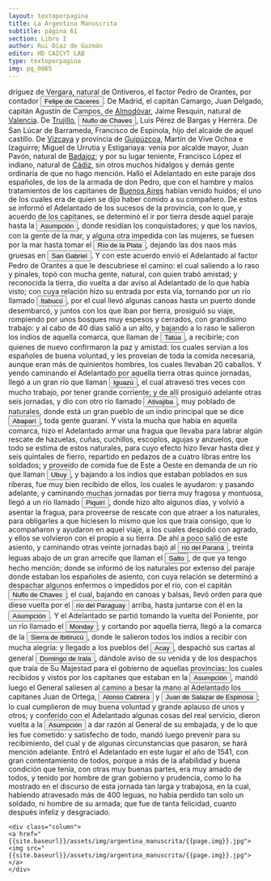 ```yaml
---
layout: textoporpagina
title: La Argentina Manuscrita
subtitle: página 61
section: Libro I
author: Rui Díaz de Guzmán
editor: HD CAICYT LAB
type: textoporpagina
img: pg_0065
---
```


<div class="row">
    <div class="column">
dríguez de Vergara, natural de Ontiveros, el factor Pedro de Orantes, por contador <button class="balloon" data-balloon-pos="up" data-balloon-length="large" data-balloon="Felipe de Cáceres (n. Madrid, ca. 1538) fueun conquistador, explorador y colonizador español.Se desempeñó como gobernador interino del Ríode la Plata y del Paraguay, con sede en Asunción,entre el 11 de diciembre de 1568 hasta el 14 dejulio de 1572.">Felipe de Cáceres</button>. De Madrid, el capitán Camargo, Juan Delgado, capitán Agustín de Campos, de <a href="https://recogito.pelagios.org/document/wzqxhk0h3vpikm/part/1/edit#22c2ed39-89f8-4e16-b600-b4a9201dabdb" target="_blank">Almodóvar</a>, Jaime Resquin, natural de <a href="https://recogito.pelagios.org/document/wzqxhk0h3vpikm/part/1/edit#5ef76b46-73ff-4608-ad7a-e9287f8f438b" target="_blank">Valencia</a>. De <a href="https://recogito.pelagios.org/document/wzqxhk0h3vpikm/part/1/edit#c1d8a249-a93d-44df-8c8b-797c730eccb1" target="_blank">Trujillo</a>, <button class="balloon" data-balloon-pos="up" data-balloon-length="large" data-balloon="Ñuflo de Chaves o menos conocido como Nufrio de Chávez (Cáceres de la Extremadura leonesa, Corona de España, 1518 – aldea Mitimi de la laguna de los Xarayes, gobernación de Santa Cruz de la Sierra del Virreinato del Perú, 3 de octubre de 1568) era un explorador y conquistador español, conocido por sus exploraciones del actual territorio del Paraguay y la zona suroriental de la actual Bolivia y por haber fundado la ciudad de Santa Cruz de la Sierra en 1561. Fue el continuador de la política colon">Nuflo de Chaves</button>, Luis Pérez de Bargas y Herrera. De San Lúcar de Barrameda, Francisco de Espínola, hijo del alcaide de aquel castillo. De <a href="https://recogito.pelagios.org/document/wzqxhk0h3vpikm/part/1/edit#b60670d7-17ec-41a8-a356-d4a698cce4dc" target="_blank">Vizcaya</a> y provincia de <a href="https://recogito.pelagios.org/document/wzqxhk0h3vpikm/part/1/edit#472b0aa1-0e00-432c-9c82-e52badb2a905" target="_blank">Guipúzcoa</a>, Martín de Vive Ochoa e Izaguirre; Miguel de Urrutia y Estigariaya: venía por alcalde mayor, Juan Pavón, natural de <a href="https://recogito.pelagios.org/document/wzqxhk0h3vpikm/part/1/edit#797f4bae-004a-4f44-b735-311f300628fe" target="_blank">Badajoz</a>; y por su lugar teniente, Francisco López el indiano, natural de <a href="https://recogito.pelagios.org/document/wzqxhk0h3vpikm/part/1/edit#103ed3b4-f427-4a95-aded-04749d059084" target="_blank">Cádiz</a>, sin otros muchos hidalgos y demás gente ordinaria de que no hago mención. Halló el Adelantado en este paraje dos españoles, de los de la armada de don Pedro, que con el hambre y malos tratamientos de los capitanes de <a href="https://recogito.pelagios.org/document/wzqxhk0h3vpikm/part/1/edit#4bf2265e-7b75-4fc5-9f42-c57d8edf2f20" target="_blank">Buenos Aires</a> habían venido huidos; el uno de los cuales era de quien se dijo haber comido a su compañero. De estos se informó el Adelantado de los sucesos de la provincia, con lo que, y acuerdo de los capitanes, se determinó el ir por tierra desde aquel paraje hasta la <a href="https://recogito.pelagios.org/document/wzqxhk0h3vpikm/part/1/edit#115d7cab-57f0-49e0-9353-83799e65d401" target="_blank"><button class="balloon" data-balloon-pos="up" data-balloon-length="large" data-balloon="Asunción del Paraguay.">Asumpción</button></a>, donde residían los conquistadores; y que los navíos, con la gente de la mar, y alguna otra impedida con las mujeres, se fuesen por la mar hasta tomar el <a href="https://recogito.pelagios.org/document/wzqxhk0h3vpikm/part/1/edit#7e2db881-553f-4644-8843-62d69a271e7e" target="_blank"><button class="balloon" data-balloon-pos="up" data-balloon-length="large" data-balloon="Refiere a la Provincia del Río de la Plata, un espacio creado a partir de las capitulaciones que firmó el primer adelantado Pedro de Mendoza con Carlos I en 1534.La misma limitaba al norte con los territorios otorgados a Diego de Almagro, ocupando una franja que se extendería entre el Mar del Sur y el Mar Océano Austral. La exploración y ocupación efectiva del terreno delimitarían el espacio de la provincia del Río de la Plata al sector atlántico y específicamente, al eje fluvial Paraná-Plata">Río de la Plata</button></a>, dejando las dos naos más gruesas en <a href="https://recogito.pelagios.org/document/wzqxhk0h3vpikm/part/1/edit#ab260a64-3258-4375-9616-0f21ed82cd31" target="_blank"><button class="balloon" data-balloon-pos="up" data-balloon-length="large" data-balloon="Se refiere a la isla del mismo nombre en la costa uruguaya frente a Colonia.">San Gabriel</button></a>. Y con este acuerdo envió el Adelantado al factor Pedro de Orantes a que le descubriese el camino: el cual saliendo a lo raso y pinales, topó con mucha gente, natural, con quien trabó amistad; y reconocida la tierra, dio vuelta a dar aviso al Adelantado de lo que había visto; con cuya relación hizo su entrada por esta vía, tornando por un río llamado <button class="balloon" data-balloon-pos="up" data-balloon-length="large" data-balloon="Río grande de la Provincia y Gobierno del Paraguay, al Levante de la Nación de Indios Guaraníes, corre a este rumbo y sale al mar Atlántico.Bibliografía:Diccionario geográfico-histórico de las Indias Occidentales ó América, Antonio de Alcedo, en la Imprenta de Manuel Gonzalez, 1787.">Itabucú</button>, por el cual llevó algunas canoas hasta un puerto donde desembarcó, y juntos con los que iban por tierra, prosiguió su viaje, rompiendo por unos bosques muy espesos y cerrados, con grandísimo trabajo: y al cabo de 40 días salió a un alto, y bajando a lo raso le salieron los indios de aquella comarca, que llaman de <button class="balloon" data-balloon-pos="up" data-balloon-length="large" data-balloon="Podría ser Tacúahttp://notashistoricasporcel.blogspot.com.ar/2010/08/los-grandes-caminantes-de-nuestra.html">Tatúa</button>, a recibirle; con quienes de nuevo confirmaron la paz y amistad: los cuales servían a los españoles de buena voluntad, y les proveían de toda la comida necesaria, aunque eran más de quinientos hombres, los cuales llevaban 20 caballos. Y yendo caminando el Adelantado por aquella tierra otras quince jornadas, llegó a un gran río que llaman <button class="balloon" data-balloon-pos="up" data-balloon-length="large" data-balloon="Refiere al Río Iguazú">Iguazú</button>, el cual atravesó tres veces con mucho trabajo, por tener grande corriente; y de allí prosiguió adelante otras seis jornadas, y dio con otro río llamado <button class="balloon" data-balloon-pos="up" data-balloon-length="large" data-balloon="Río que sale de una cordillera, poco distante de San Pablo; rodea el cerro de Nuestra Señora de Monserrate. Sus orillas están pobladas de indios guaranís. Corre cerca del Iguazú. Entra en el Paranapané (río brasileño, uno de los más importantes del interior del estado de São Paulo que forma frontera natural entre los estados de São Paulo y Paraná); es muy caudaloso; con muchos arrecifes y saltos, y poblado de multitud de indios. Tibaxiva, o Tibagy, como lo llaman los portugueses, es un confluent">Ativajiba</button>, muy poblado de naturales, donde está un gran pueblo de un indio principal que se dice <button class="balloon" data-balloon-pos="up" data-balloon-length="large" data-balloon="Pueblo guaraní, en la margen del río Atibajiba. Esta es una de las tantas voces que han desfigurado los españoles, por quererlas amoldar a la pronuncia de vocablos análogos, o más conocidos. La palabra Abaparí, en guaraní, quiere decir indio cojo.">Abaparí</button>, toda gente guaraní. Y vista la mucha que había en aquella comarca, hizo el Adelantado armar una fragua que llevaba para labrar algún rescate de hazuelas, cuñas, cuchillos, escoplos, agujas y anzuelos, que todo se estima de estos naturales, para cuyo efecto hizo llevar hasta diez y seis quintales de fierro, repartido en pedazos de a cuatro libras entre los soldados; y proveído de comida fue de Este a Oeste en demanda de un río que llaman <button class="balloon" data-balloon-pos="up" data-balloon-length="large" data-balloon="Influente del Paraná, a doce leguas de Puerto Real. Pasa cerca de un pueblo, llamado Asiento de la Iglesia. Río del Guayra, muy poblado de indios. Uno de los ríos principales y caudalos del Guayra, y tan abundante de pescado, que los portugueses le dieron también el nombre de Río de los peces. Corre un espacio extenso, y es navegable hasta cerca de su origen; arrojándose al Paraná por una boca de más de sesenta brazas. El nombre de este río no es Ubay, ni tampoco Ivahy; sino Huibaî, que en el id">Ubuy</button>, y bajando a los indios que estaban poblados en sus riberas, fue muy bien recibido de ellos, los cuales le ayudaron: y pasando adelante, y caminando muchas jornadas por tierra muy fragosa y montuosa, llegó a un río llamado <button class="balloon" data-balloon-pos="up" data-balloon-length="large" data-balloon="Río Piquiri es un río brasileño que discurre por el estado de Paraná. Es uno de los principales afluentes por la margen izquierda del río Paraná en territorio brasileño.http://www.geonames.org/3453670/arroio-piquiri.htmlRío que desemboca en el Paraná, en el punto donde está edificada Ciudad Real (antigua capital del Guayra, Paraguay). Los que han examinado y descripto el curso de este río lo hacen salir al Paraná, tres leguas arriba del Salto Grande, y casi en frente de la boca del Igatimí; dond">Piquirí</button>, donde hizo alto algunos días, y volvió a asentar la fragua, para proveerse de rescate con que atraer a los naturales, para obligarles a que hiciesen lo mismo que los que traía consigo, que lo acompañaron y ayudaron en aquel viaje, a los cuales despidió con agrado, y ellos se volvieron con el propio a su tierra. De ahí a poco salió de este asiento, y caminando otras veinte jornadas bajó al <a href="https://recogito.pelagios.org/document/wzqxhk0h3vpikm/part/1/edit#764d1604-18e0-48d8-b862-d09d44054539" target="_blank"><button class="balloon" data-balloon-pos="up" data-balloon-length="large" data-balloon="Río Paraná http://www.geonames.org/3430144/rio-parana.html">río del Paraná</button></a>, treinta leguas abajo de un gran arrecife que llaman el <button class="balloon" data-balloon-pos="up" data-balloon-length="large" data-balloon="Puede que refiera a la desembocadura del Río Arrecifes?">Salto</button>, de que ya tengo hecho mención; donde se informó de los naturales por extenso del paraje donde estaban los españoles de asiento, con cuya relación se determinó a despachar algunos enfermos o impedidos por el río, con el capitán <button class="balloon" data-balloon-pos="up" data-balloon-length="large" data-balloon="Ñuflo de Chaves o menos conocido como Nufrio de Chávez (Cáceres de la Extremadura leonesa, Corona de España, 1518 – aldea Mitimi de la laguna de los Xarayes, gobernación de Santa Cruz de la Sierra del Virreinato del Perú, 3 de octubre de 1568) era un explorador y conquistador español, conocido por sus exploraciones del actual territorio del Paraguay y la zona suroriental de la actual Bolivia y por haber fundado la ciudad de Santa Cruz de la Sierra en 1561. Fue el continuador de la política colon">Nuflo de Chaves</button>; el cual, bajando en canoas y balsas, llevó orden para que diese vuelta por el <button class="balloon" data-balloon-pos="up" data-balloon-length="large" data-balloon="http://www.geonames.org/3437596/rio-paraguai.html">río del Paraguay</button> arriba, hasta juntarse con él en la <a href="https://recogito.pelagios.org/document/wzqxhk0h3vpikm/part/1/edit#7be8c199-c037-4a0a-877a-7b5937f3617c" target="_blank"><button class="balloon" data-balloon-pos="up" data-balloon-length="large" data-balloon="Asunción del Paraguay.">Asumpción</button></a>. Y el Adelantado se partió tomando la vuelta del Poniente, por un río llamado el <button class="balloon" data-balloon-pos="up" data-balloon-length="large" data-balloon="http://www.geonames.org/3437717/rio-monday.htmlRío del Paraguay. Sale de los bosques de Taruma, cerca del castillo de San Joaquín, y desemboca en el Paraná por la margen occidental, casi enfrente del Iguazú. En los montes inmediatos a este río se recoge el mejor bálsamo de copaibá, que destila de un árbol corpulento, alto y frondoso. La ortografía y etimología de este nombre son las mismas en que el artículo anterior: mundá, ladrón, e î, río: &quot;el río de los ladrones&quot;.">Monday</button>; y cortando por aquella tierra, llegó a la comarca de la <button class="balloon" data-balloon-pos="up" data-balloon-length="large" data-balloon="Sierra del Paraguay.Si hubiesen tenido conocimiento del idioma guaraní los que en el siglo anterior se ocuparon tanto de la formación de un lenguaje filosófico, se hubieran ahorrado muchas tareas, y tal vez lo hubieran adoptado por base de sus trabajos. Cuando se descompone uno de sus polisílabos, se halla casi siempre una definición exacta del objeto que indica. Sirva de ejemplo la palabra ibitirucú, sierra o cordillera, que se compone de ibitú, viento; ru estar, y cu detener: ibiturucú, &quot;">Sierra de Ibitirucú</button>, donde le salieron todos los indios a recibir con mucha alegría: y llegado a los pueblos del <button class="balloon" data-balloon-pos="up" data-balloon-length="large" data-balloon="Pueblo de Paraguay. Podría tratarse de Acahay?">Acay</button>, despachó sus cartas al general <button class="balloon" data-balloon-pos="up" data-balloon-length="large" data-balloon="Domingo Martínez de Irala (Vergara de la Hermandad de Guipúzcoa, Corona de Castilla, 1509 - Asunción del Paraguay, Virreinato del Perú, 3 de octubre de 1556) fue un conquistador, explorador y colonizador español que como lugarteniente de Juan de Ayolas quien lo nombrara interinamente hasta que regresara como teniente de gobernador de La Candelaria en 1537, luego lo sería de hecho, y posteriormente elegido por el pueblo según real cédula, como teniente de gobernador general de Asunción.Ocupó tres">Domingo de Irala</button>, dándole aviso de su venida y de los despachos que traía de Su Majestad para el gobierno de aquellas provincias: los cuales recibidos y vistos por los capitanes que estaban en la <a href="https://recogito.pelagios.org/document/wzqxhk0h3vpikm/part/1/edit#893d64fc-e917-486b-8bb0-bec18b29b61e" target="_blank"><button class="balloon" data-balloon-pos="up" data-balloon-length="large" data-balloon="Asunción del Paraguay.">Asumpción</button></a>, mandó luego el General saliesen al camino a besar la mano al Adelantado los capitanes Juan de Ortega, <button class="balloon" data-balloon-pos="up" data-balloon-length="large" data-balloon="Conquistador español. Fue lugarteniente de Pedro de Mendoza en la expedición de 1536. Estaba loco y debido a su enfermedad abandonó esta expedición y en vez de dirigirse a Rio de la Plata con su nave, lo hizo hacia Santo Domingo. Fue fatal para Pedro de Mendoza ya que se vió obligado a retrasar la expedición y lo esperó inútilmente en Rio de la Plata, sin embargo ello dió origen a la fundación de lo que seria mas tarde la ciudad de Buenos Aires en 1535. Alonso Cabrera sin embargo llegó a Rio de ">Alonso Cabrera</button> y <button class="balloon" data-balloon-pos="up" data-balloon-length="large" data-balloon="Salazar de Espinosa, Juan sale de Asumpcion a recibir a Cabeza de Vaca vuelve. Sale en busca de minas. Entra en una conspiración contra de Vaca. Manda la armada de Diego de Sanabria. Hallábase en Portugal al servicio del Duque de Braganza obtiene licencia para pasar a América. Llega a la costa del Brasil toca a Catalina tiene una altercación con el piloto mayor de su escuadra es de su cargo.">Juan de Salazar de Espinosa</button>; lo cual cumplieron de muy buena voluntad y grande aplauso de unos y otros; y conferido con el Adelantado algunas cosas del real servicio, dieron vuelta a la <a href="https://recogito.pelagios.org/document/wzqxhk0h3vpikm/part/1/edit#3da188b9-cacf-4d5f-89bd-9950c840e0ae" target="_blank"><button class="balloon" data-balloon-pos="up" data-balloon-length="large" data-balloon="Asunción del Paraguay.">Asumpción</button></a> a dar razón al General de su embajada, y de lo que les fue cometido: y satisfecho de todo, mandó luego prevenir para su recibimiento, del cual y de algunas circunstancias que pasaron, se hará mención adelante. Entró el Adelantado en este lugar el año de 1541, con gran contentamiento de todos, porque a más de la afabilidad y buena condición que tenía, con otras muy buenas partes, era muy amado de todos, y tenido por hombre de gran gobierno y prudencia, como lo ha mostrado en el discurso de esta jornada tan larga y trabajosa, en la cual, habiendo atravesado más de 400 leguas, no había perdido tan solo un soldado, ni hombre de su armada; que fue de tanta felicidad, cuanto después infeliz y desgraciado.    </div>

    <div class="column">
    <a href="{{site.baseurl}}/assets/img/argentina_manuscrita/{{page.img}}.jpg"><img src="{{site.baseurl}}/assets/img/argentina_manuscrita/{{page.img}}.jpg"></a>
    </div>
</div>